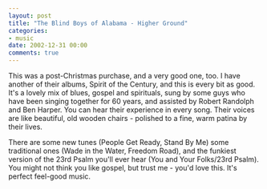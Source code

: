 ```yaml
---
layout: post
title: "The Blind Boys of Alabama - Higher Ground"
categories:
- music
date: 2002-12-31 00:00
comments: true
---
```


<p>This was a post-Christmas purchase, and a very good one, too. I have another of their albums, Spirit of the Century, and this is every bit as good. It's a lovely mix of blues, gospel and spirituals, sung by some guys who have been singing together for 60 years, and assisted by Robert Randolph and Ben Harper. You can hear their experience in every song. Their voices are like beautiful, old wooden chairs - polished to a fine, warm patina by their lives.</p>

<p>There are some new tunes (People Get Ready, Stand By Me) some traditional ones (Wade in the Water, Freedom Road), and the funkiest version of the 23rd Psalm you'll ever hear (You and Your Folks/23rd Psalm). You might not think you like gospel, but trust me - you'd love this. It's perfect feel-good music.</p>
